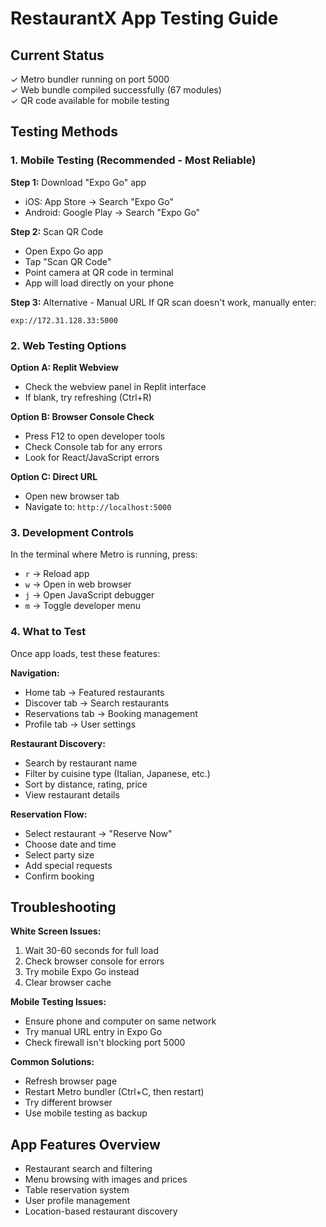 # RestaurantX App Testing Guide

## Current Status
✓ Metro bundler running on port 5000  
✓ Web bundle compiled successfully (67 modules)  
✓ QR code available for mobile testing  

## Testing Methods

### 1. Mobile Testing (Recommended - Most Reliable)
**Step 1:** Download "Expo Go" app
- iOS: App Store → Search "Expo Go"
- Android: Google Play → Search "Expo Go"

**Step 2:** Scan QR Code
- Open Expo Go app
- Tap "Scan QR Code"
- Point camera at QR code in terminal
- App will load directly on your phone

**Step 3:** Alternative - Manual URL
If QR scan doesn't work, manually enter:
```
exp://172.31.128.33:5000
```

### 2. Web Testing Options

**Option A: Replit Webview**
- Check the webview panel in Replit interface
- If blank, try refreshing (Ctrl+R)

**Option B: Browser Console Check**
- Press F12 to open developer tools
- Check Console tab for any errors
- Look for React/JavaScript errors

**Option C: Direct URL**
- Open new browser tab
- Navigate to: `http://localhost:5000`

### 3. Development Controls
In the terminal where Metro is running, press:
- `r` → Reload app
- `w` → Open in web browser  
- `j` → Open JavaScript debugger
- `m` → Toggle developer menu

### 4. What to Test
Once app loads, test these features:

**Navigation:**
- Home tab → Featured restaurants
- Discover tab → Search restaurants  
- Reservations tab → Booking management
- Profile tab → User settings

**Restaurant Discovery:**
- Search by restaurant name
- Filter by cuisine type (Italian, Japanese, etc.)
- Sort by distance, rating, price
- View restaurant details

**Reservation Flow:**
- Select restaurant → "Reserve Now"
- Choose date and time
- Select party size
- Add special requests
- Confirm booking

## Troubleshooting

**White Screen Issues:**
1. Wait 30-60 seconds for full load
2. Check browser console for errors
3. Try mobile Expo Go instead
4. Clear browser cache

**Mobile Testing Issues:**
- Ensure phone and computer on same network
- Try manual URL entry in Expo Go
- Check firewall isn't blocking port 5000

**Common Solutions:**
- Refresh browser page
- Restart Metro bundler (Ctrl+C, then restart)
- Try different browser
- Use mobile testing as backup

## App Features Overview
- Restaurant search and filtering
- Menu browsing with images and prices
- Table reservation system
- User profile management
- Location-based restaurant discovery